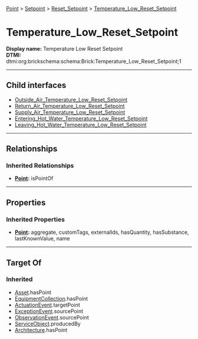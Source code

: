 [Point](../../../Point.md) > [Setpoint](../../Setpoint.md) > [Reset_Setpoint](../Reset_Setpoint.md) > [Temperature_Low_Reset_Setpoint](#)
# Temperature_Low_Reset_Setpoint

**Display name:** Temperature Low Reset Setpoint<br />
**DTMI:** dtmi:org:brickschema:schema:Brick:Temperature_Low_Reset_Setpoint;1

---

## Child interfaces
* [Outside_Air_Temperature_Low_Reset_Setpoint](Outside_Air_Temperature_Low_Reset_Setpoint.md)
* [Return_Air_Temperature_Low_Reset_Setpoint](Return_Air_Temperature_Low_Reset_Setpoint.md)
* [Supply_Air_Temperature_Low_Reset_Setpoint](Supply_Air_Temperature_Low_Reset_Setpoint.md)
* [Entering_Hot_Water_Temperature_Low_Reset_Setpoint](Entering_Hot_Water_Temperature_Low_Reset_Setpoint/Entering_Hot_Water_Temperature_Low_Reset_Setpoint.md)
* [Leaving_Hot_Water_Temperature_Low_Reset_Setpoint](Leaving_Hot_Water_Temperature_Low_Reset_Setpoint/Leaving_Hot_Water_Temperature_Low_Reset_Setpoint.md)

---

## Relationships
### Inherited Relationships
* **[Point](../../../Point.md):** isPointOf

---

## Properties
### Inherited Properties
* **[Point](../../../Point.md):** aggregate, customTags, externalIds, hasQuantity, hasSubstance, lastKnownValue, name

---

## Target Of
### Inherited
* [Asset](../../../../Asset/Asset.md).hasPoint
* [EquipmentCollection](../../../../Collection/AssetCollection/EquipmentCollection/EquipmentCollection.md).hasPoint
* [ActuationEvent](../../../../Event/PointEvent/ActuationEvent.md).targetPoint
* [ExceptionEvent](../../../../Event/PointEvent/ExceptionEvent.md).sourcePoint
* [ObservationEvent](../../../../Event/PointEvent/ObservationEvent.md).sourcePoint
* [ServiceObject](../../../../Information/ServiceObject/ServiceObject.md).producedBy
* [Architecture](../../../../Space/Architecture/Architecture.md).hasPoint
